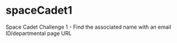 # spaceCadet1
Space Cadet Challenge 1 - Find the associated name with an email ID/departmental page URL 
